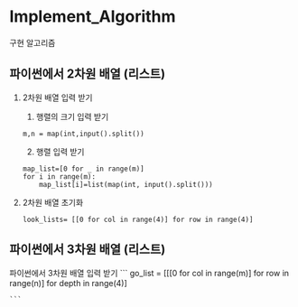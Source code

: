 # Implement_Algorithm

구현 알고리즘 

## 파이썬에서 2차원 배열 (리스트)

1. 2차원 배열 입력 받기

    1) 행렬의 크기 입력 받기 
    ```
    m,n = map(int,input().split())
    ```
    2) 행렬 입력 받기 
    ```
    map_list=[0 for _ in range(m)]
    for i in range(m):
        map_list[i]=list(map(int, input().split()))
    ```
2. 2차원 배열 초기화 
    ```
    look_lists= [[0 for col in range(4)] for row in range(4)]
    ```
## 파이썬에서 3차원 배열 (리스트)

파이썬에서 3차원 배열 입력 받기
    ```
    go_list = [[[0 for col in range(m)] for row in range(n)] for depth in range(4)]
    
    ```
